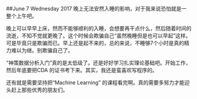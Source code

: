 ##June 7 Wednesday 2017 
晚上无法安然入睡的影响，对于我来说恐怕就是一整个上午吧。

晚上可以早早上床，然而不能够顺利的入睡，会想要再干点什么，然后随着时间的流逝，不知不觉就更晚了。这个时候会欺骗自己“虽然晚睡但是也可以早起”这样。可是毕竟只是欺骗而已。早上还是起不来的，总的来说，不睡够7个小时是真的精力难以为继。别欺骗自己了。

“神策数据分析入门”真的是太低级了。还是好好学习扎实理论基础吧。开始工作，然后年底要把CDA 的证书考下来。其实，我还是蛮喜欢写程序的。

还有就是需要坚持把“Machine Learning” 的课程看完啊。真的需要多努力才能迎头赶上那些优秀的朋友们。